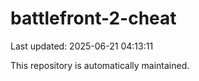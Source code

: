 # battlefront-2-cheat

Last updated: 2025-06-21 04:13:11

This repository is automatically maintained.

